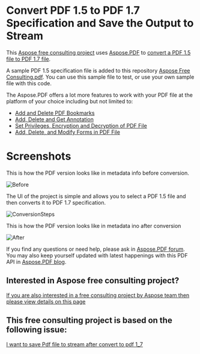# Convert PDF 1.5 to PDF 1.7 Specification and Save the Output to Stream

This [Aspose free consulting project](https://aspose-free-consulting.github.io/) uses [Aspose.PDF](https://products.aspose.com/pdf) to [convert a PDF 1.5 file to PDF 1.7 file](https://docs.aspose.com/display/pdfnet/Convert+PDF+file+to+other+Formats). 

A sample PDF 1.5 specification file is added to this repository [Aspose Free Consulting.pdf](https://github.com/aspose-free-consulting/convert-pdf-1.5-to-pdf-1.7-and-save-to-stream/blob/master/Aspose%20Free%20Consulting.pdf). You can use this sample file to test, or use your own sample file with this code. 

The Aspose.PDF offers a lot more features to work with your PDF file at the platform of your choice including but not limited to: 

* [Add and Delete PDF Bookmarks](https://docs.aspose.com/display/pdfnet/Add+and+Delete+a+Bookmark)
* [Add, Delete and Get Annotation](https://docs.aspose.com/display/pdfnet/Add%2C+Delete+and+Get+Annotation)
* [Set Privileges, Encryption and Decryption of PDF File](https://docs.aspose.com/display/pdfnet/Set+Privileges%2C+Encrypt+and+Decrypt+PDF+File)
* [Add, Delete, and Modify Forms in PDF File](https://docs.aspose.com/display/pdfnet/Add%2C+Delete+and+Modify+Form+Field)


# Screenshots

This is how the PDF version looks like in metadata info before conversion.

![Before](https://user-images.githubusercontent.com/1214951/68733777-a74c1c00-05f9-11ea-8ddc-230d75f8f932.png)

The UI of the project is simple and allows you to select a PDF 1.5 file and then converts it to PDF 1.7 specification. 

![ConversionSteps](https://user-images.githubusercontent.com/1214951/68732529-8f729900-05f5-11ea-88a5-1240cfd5f37b.png)

This is how the PDF version looks like in metadata ino after conversion 

![After](https://user-images.githubusercontent.com/1214951/68733780-a74c1c00-05f9-11ea-9cd8-0c4976965c57.png)


If you find any questions or need help, please ask in [Aspose.PDF forum](https://forum.aspose.com/c/pdf/). You may also keep yourself updated with latest happenings with this PDF API in [Aspose.PDF blog](https://blog.aspose.com/category/pdf). 

## Interested in Aspose free consulting project?
[If you are also interested in a free consulting project by Aspose team then please view details on this page](https://aspose-free-consulting.github.io/)


## This free consulting project is based on the following issue: 
[ I want to save Pdf file to stream after convert to pdf 1_7](https://github.com/aspose-free-consulting/projects/issues/20)
